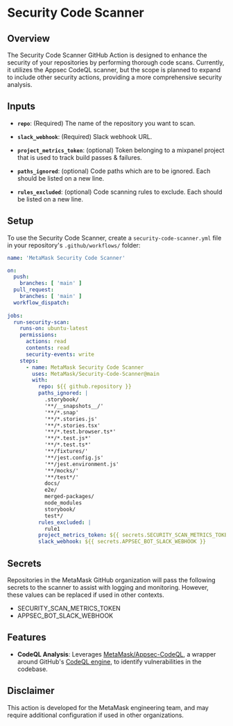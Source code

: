 # Security Code Scanner

## Overview

The Security Code Scanner GitHub Action is designed to enhance the security of your repositories by
performing thorough code scans. Currently, it utilizes the Appsec CodeQL scanner,
but the scope is planned to expand to include other security actions,
providing a more comprehensive security analysis.

## Inputs

- **`repo`**: (Required) The name of the repository you want to scan.
- **`slack_webhook`**: (Required) Slack webhook URL.

- **`project_metrics_token`**: (optional) Token belonging to a mixpanel project that is used to track build passes & failures.
- **`paths_ignored`**: (optional) Code paths which are to be ignored. Each should be listed on a new line.
- **`rules_excluded`**: (optional) Code scanning rules to exclude. Each should be listed on a new line.

## Setup

To use the Security Code Scanner, create a `security-code-scanner.yml` file in your repository's `.github/workflows/` folder:

```yaml
name: 'MetaMask Security Code Scanner'

on:
  push:
    branches: [ 'main' ]
  pull_request:
    branches: [ 'main' ]
  workflow_dispatch:
  
jobs:
  run-security-scan:
    runs-on: ubuntu-latest
    permissions:
      actions: read
      contents: read
      security-events: write
    steps:   
      - name: MetaMask Security Code Scanner
        uses: MetaMask/Security-Code-Scanner@main
        with:
          repo: ${{ github.repository }}
          paths_ignored: |
            .storybook/
            '**/__snapshots__/'
            '**/*.snap'
            '**/*.stories.js'
            '**/*.stories.tsx'
            '**/*.test.browser.ts*'
            '**/*.test.js*'
            '**/*.test.ts*'
            '**/fixtures/'
            '**/jest.config.js'
            '**/jest.environment.js'
            '**/mocks/'
            '**/test*/'
            docs/
            e2e/
            merged-packages/
            node_modules
            storybook/
            test*/
          rules_excluded: |
            rule1
          project_metrics_token: ${{ secrets.SECURITY_SCAN_METRICS_TOKEN }}
          slack_webhook: ${{ secrets.APPSEC_BOT_SLACK_WEBHOOK }}
```


## Secrets

Repositories in the MetaMask GitHub organization will pass the following secrets to the scanner to assist with logging and monitoring. However, these values can be replaced if used in other contexts.

- SECURITY_SCAN_METRICS_TOKEN
- APPSEC_BOT_SLACK_WEBHOOK

## Features

- **CodeQL Analysis**: Leverages [MetaMask/Appsec-CodeQL](https://github.com/MetaMask/codeql-action), a wrapper around GitHub's [CodeQL engine](https://codeql.github.com/), to identify vulnerabilities in the codebase.

## Disclaimer

This action is developed for the MetaMask engineering team, and may require additional configuration if used in other organizations.
